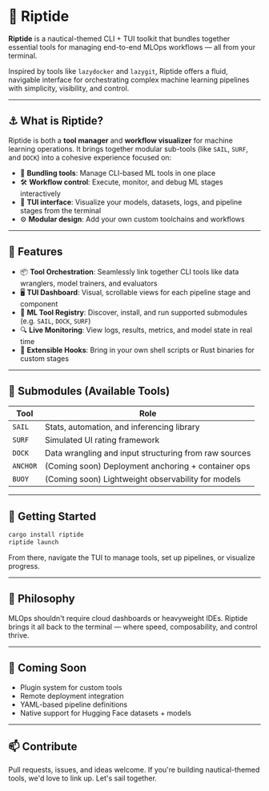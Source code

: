# 🌊 Riptide

**Riptide** is a nautical-themed CLI + TUI toolkit that bundles together essential tools for managing end-to-end MLOps workflows — all from your terminal.

Inspired by tools like `lazydocker` and `lazygit`, Riptide offers a fluid, navigable interface for orchestrating complex machine learning pipelines with simplicity, visibility, and control.

---

## ⚓ What is Riptide?

Riptide is both a **tool manager** and **workflow visualizer** for machine learning operations. It brings together modular sub-tools (like `SAIL`, `SURF`, and `DOCK`) into a cohesive experience focused on:

- 🧰 **Bundling tools**: Manage CLI-based ML tools in one place  
- 🛠️ **Workflow control**: Execute, monitor, and debug ML stages interactively  
- 🌊 **TUI interface**: Visualize your models, datasets, logs, and pipeline stages from the terminal  
- ⚙️ **Modular design**: Add your own custom toolchains and workflows  

---

## 🧭 Features

- 📦 **Tool Orchestration**: Seamlessly link together CLI tools like data wranglers, model trainers, and evaluators  
- 🖥️ **TUI Dashboard**: Visual, scrollable views for each pipeline stage and component  
- 🚢 **ML Tool Registry**: Discover, install, and run supported submodules (e.g. `SAIL`, `DOCK`, `SURF`)  
- 🔍 **Live Monitoring**: View logs, results, metrics, and model state in real time  
- 🔗 **Extensible Hooks**: Bring in your own shell scripts or Rust binaries for custom stages  

---

## 🧱 Submodules (Available Tools)

| Tool     | Role                                                  |
|----------|-------------------------------------------------------|
| `SAIL`   | Stats, automation, and inferencing library            |
| `SURF`   | Simulated UI rating framework                         |
| `DOCK`   | Data wrangling and input structuring from raw sources |
| `ANCHOR` | (Coming soon) Deployment anchoring + container ops    |
| `BUOY`   | (Coming soon) Lightweight observability for models    |

---

## 🚀 Getting Started

```bash
cargo install riptide
riptide launch
```

From there, navigate the TUI to manage tools, set up pipelines, or visualize progress.

---

## 🐚 Philosophy

MLOps shouldn't require cloud dashboards or heavyweight IDEs. Riptide brings it all back to the terminal — where speed, composability, and control thrive.

---

## 🧩 Coming Soon

- Plugin system for custom tools  
- Remote deployment integration  
- YAML-based pipeline definitions  
- Native support for Hugging Face datasets + models  

---

## 📫 Contribute

Pull requests, issues, and ideas welcome. If you're building nautical-themed tools, we'd love to link up. Let's sail together.